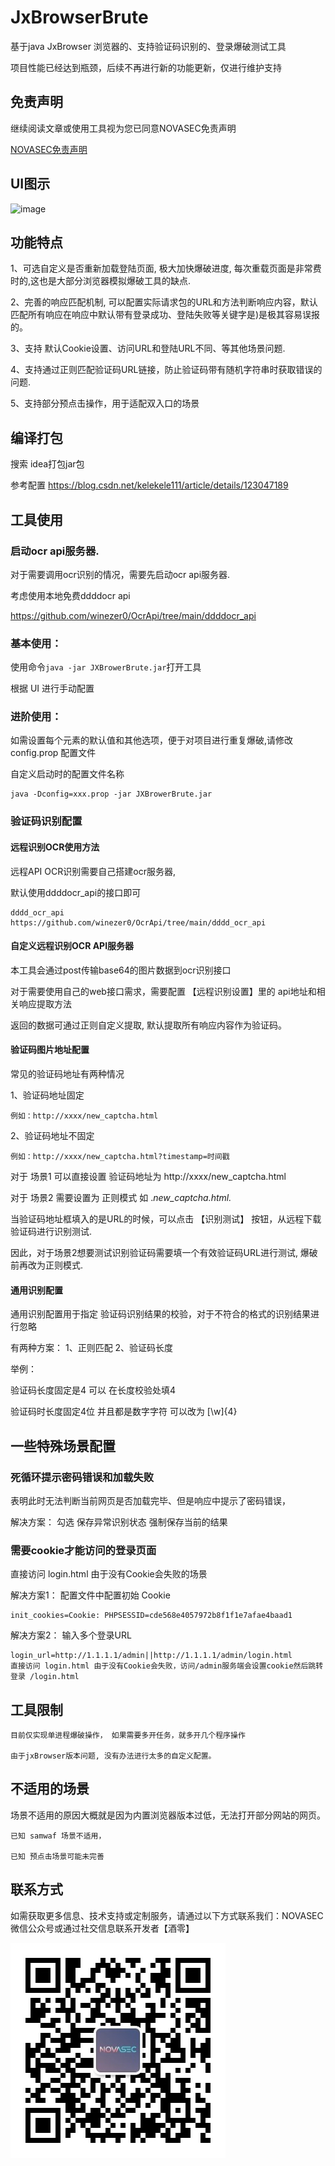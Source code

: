 # JxBrowserBrute

基于java JxBrowser 浏览器的、支持验证码识别的、登录爆破测试工具

项目性能已经达到瓶颈，后续不再进行新的功能更新，仅进行维护支持

## 免责声明
继续阅读文章或使用工具视为您已同意NOVASEC免责声明

[NOVASEC免责声明](https://mp.weixin.qq.com/s/iRWRVxkYu7Fx5unxA34I7g)


## UI图示
![image](https://github.com/user-attachments/assets/c77cc2b7-1b0d-4217-ba5a-f79307fd7ade)


## 功能特点

1、可选自定义是否重新加载登陆页面, 极大加快爆破进度, 每次重载页面是非常费时的,这也是大部分浏览器模拟爆破工具的缺点.

2、完善的响应匹配机制, 可以配置实际请求包的URL和方法判断响应内容，默认匹配所有响应在响应中默认带有登录成功、登陆失败等关键字是)是极其容易误报的。

3、支持 默认Cookie设置、访问URL和登陆URL不同、等其他场景问题.

4、支持通过正则匹配验证码URL链接，防止验证码带有随机字符串时获取错误的问题.

5、支持部分预点击操作，用于适配双入口的场景


## 编译打包

搜索 idea打包jar包

参考配置  https://blog.csdn.net/kelekele111/article/details/123047189


##  工具使用 

### 启动ocr api服务器.
对于需要调用ocr识别的情况，需要先启动ocr api服务器.

考虑使用本地免费ddddocr api

https://github.com/winezer0/OcrApi/tree/main/ddddocr_api

### 基本使用：
使用命令`java -jar JXBrowerBrute.jar`打开工具

根据 UI 进行手动配置

### 进阶使用： 

如需设置每个元素的默认值和其他选项，便于对项目进行重复爆破,请修改 config.prop 配置文件

自定义启动时的配置文件名称 

```
java -Dconfig=xxx.prop -jar JXBrowerBrute.jar
```


### 验证码识别配置

#### 远程识别OCR使用方法

远程API OCR识别需要自己搭建ocr服务器, 

默认使用ddddocr_api的接口即可

```
dddd_ocr_api 
https://github.com/winezer0/OcrApi/tree/main/dddd_ocr_api
```



#### 自定义远程识别OCR API服务器

本工具会通过post传输base64的图片数据到ocr识别接口

对于需要使用自己的web接口需求，需要配置 【远程识别设置】里的 api地址和相关响应提取方法

返回的数据可通过正则自定义提取, 默认提取所有响应内容作为验证码。

#### 验证码图片地址配置

常见的验证码地址有两种情况

1、验证码地址固定
```
例如：http://xxxx/new_captcha.html
```
2、验证码地址不固定
```
例如：http://xxxx/new_captcha.html?timestamp=时间戳
```

对于 场景1 可以直接设置 验证码地址为  http://xxxx/new_captcha.html

对于 场景2 需要设置为 正则模式 如 .*new_captcha.html.*

当验证码地址框填入的是URL的时候，可以点击 【识别测试】 按钮，从远程下载验证码进行识别测试.

因此，对于场景2想要测试识别验证码需要填一个有效验证码URL进行测试, 爆破前再改为正则模式.


#### 通用识别配置

通用识别配置用于指定 验证码识别结果的校验，对于不符合的格式的识别结果进行忽略

有两种方案：
1、正则匹配
2、验证码长度 

举例：

验证码长度固定是4 可以 在长度校验处填4

验证码时长度固定4位 并且都是数字字符 可以改为 [\w]{4}


## 一些特殊场景配置

### 死循环提示密码错误和加载失败

表明此时无法判断当前网页是否加载完毕、但是响应中提示了密码错误，

解决方案： 勾选 保存异常识别状态 强制保存当前的结果

### 需要cookie才能访问的登录页面
直接访问 login.html 由于没有Cookie会失败的场景

解决方案1： 配置文件中配置初始 Cookie
```
init_cookies=Cookie: PHPSESSID=cde568e4057972b8f1f1e7afae4baad1
```
解决方案2： 输入多个登录URL
```
login_url=http://1.1.1.1/admin||http://1.1.1.1/admin/login.html
直接访问 login.html 由于没有Cookie会失败，访问/admin服务端会设置cookie然后跳转登录 /login.html
```


## 工具限制
```
目前仅实现单进程爆破操作， 如果需要多开任务，就多开几个程序操作

由于jxBrowser版本问题, 没有办法进行太多的自定义配置。
```

## 不适用的场景

场景不适用的原因大概就是因为内置浏览器版本过低，无法打开部分网站的网页。

```
已知 samwaf 场景不适用，

已知 预点击场景可能未完善
```



## 联系方式
如需获取更多信息、技术支持或定制服务，请通过以下方式联系我们：NOVASEC微信公众号或通过社交信息联系开发者【酒零】

![NOVASEC0](https://raw.githubusercontent.com/winezer0/mypics/refs/heads/main/NOVASEC0.jpg)


